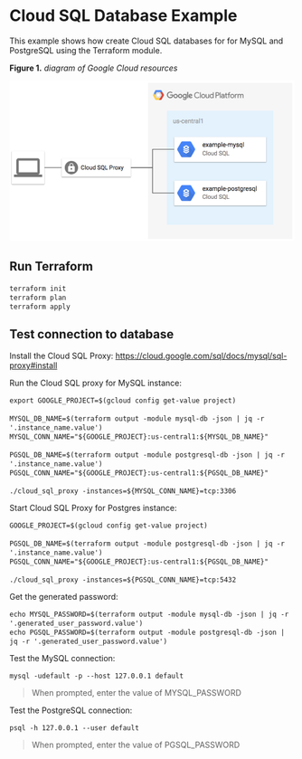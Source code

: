 # Cloud SQL Database Example

This example shows how create Cloud SQL databases for for MySQL and PostgreSQL using the Terraform module.

**Figure 1.** *diagram of Google Cloud resources*

![architecture diagram](./diagram.png)

## Run Terraform

```
terraform init
terraform plan
terraform apply
```

## Test connection to database

Install the Cloud SQL Proxy: https://cloud.google.com/sql/docs/mysql/sql-proxy#install

Run the Cloud SQL proxy for MySQL instance:

```
export GOOGLE_PROJECT=$(gcloud config get-value project)

MYSQL_DB_NAME=$(terraform output -module mysql-db -json | jq -r '.instance_name.value')
MYSQL_CONN_NAME="${GOOGLE_PROJECT}:us-central1:${MYSQL_DB_NAME}"

PGSQL_DB_NAME=$(terraform output -module postgresql-db -json | jq -r '.instance_name.value')
PGSQL_CONN_NAME="${GOOGLE_PROJECT}:us-central1:${PGSQL_DB_NAME}"

./cloud_sql_proxy -instances=${MYSQL_CONN_NAME}=tcp:3306
```

Start Cloud SQL Proxy for Postgres instance:

```
GOOGLE_PROJECT=$(gcloud config get-value project)

PGSQL_DB_NAME=$(terraform output -module postgresql-db -json | jq -r '.instance_name.value')
PGSQL_CONN_NAME="${GOOGLE_PROJECT}:us-central1:${PGSQL_DB_NAME}"

./cloud_sql_proxy -instances=${PGSQL_CONN_NAME}=tcp:5432
```

Get the generated password:

```
echo MYSQL_PASSWORD=$(terraform output -module mysql-db -json | jq -r '.generated_user_password.value') 
echo PGSQL_PASSWORD=$(terraform output -module postgresql-db -json | jq -r '.generated_user_password.value') 
```

Test the MySQL connection:

```
mysql -udefault -p --host 127.0.0.1 default
```

> When prompted, enter the value of MYSQL_PASSWORD

Test the PostgreSQL connection:

```
psql -h 127.0.0.1 --user default
```

> When prompted, enter the value of PGSQL_PASSWORD
